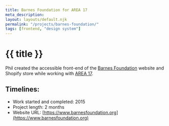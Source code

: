 ```yaml
---
title: Barnes Foundation for AREA 17
meta_description:
layout: layouts/default.njk
permalink: "/projects/barnes-foundation/"
tags: [frontend, "design system"]
---
```


# {{ title }}

Phil created the accessible front-end of the [Barnes Foundation](https://www.barnesfoundation.org/) website and Shopify store while working with [AREA 17](https://area17.com/).

## Timelines:

- Work started and completed: 2015
- Project length: 2 months
- Website URL: [https://www.barnesfoundation.org](https://www.barnesfoundation.org)
